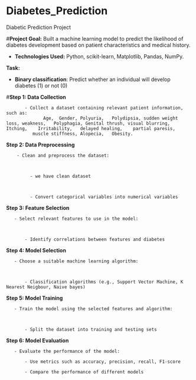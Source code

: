 # Diabetes_Prediction
Diabetic Prediction Project

#**Project Goal:** Built a machine learning model to predict the likelihood of diabetes development based on patient characteristics and medical history.
- **Technologies Used:** Python, scikit-learn, Matplotlib, Pandas, NumPy.



**Task:**
- **Binary classification**: Predict whether an individual will develop diabetes (1) or not (0)



#**Step 1: Data Collection**



           - Collect a dataset containing relevant patient information, such as:
                  Age,	Gender,	Polyuria,	Polydipsia,	sudden weight loss,	weakness,	Polyphagia,	Genital thrush,	visual blurring,	Itching,	Irritability,	delayed healing,	partial paresis,	 
              muscle stiffness,	Alopecia,	Obesity.


  
**Step 2: Data Preprocessing**



        - Clean and preprocess the dataset:


        
             - we have clean dataset


             
             - Convert categorical variables into numerical variables



             
**Step 3: Feature Selection**



       - Select relevant features to use in the model:


       
           - Identify correlations between features and diabetes


           
**Step 4: Model Selection**



       - Choose a suitable machine learning algorithm:


       
           - Classification algorithms (e.g., Support Vector Machine, K Nearest Neigbour, Naive bayes)


           
**Step 5: Model Training**




       - Train the model using the selected features and algorithm:


       
           - Split the dataset into training and testing sets



**Step 6: Model Evaluation**



       - Evaluate the performance of the model:

           - Use metrics such as accuracy, precision, recall, F1-score

           - Compare the performance of different models 
